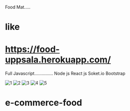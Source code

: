 Food Mat.....

like 
=====================================================
https://food-uppsala.herokuapp.com/
======================================================
Full Javascript...............
Node js 
React js 
Soket.io
Bootstrap

![1](https://user-images.githubusercontent.com/71209286/133051254-d46cf0a5-af33-4d49-91e9-3f0d074479e3.png)
![2](https://user-images.githubusercontent.com/71209286/133051258-ac6e7748-c307-4ffd-820c-ed6f377d745b.png)
![3](https://user-images.githubusercontent.com/71209286/133051261-72021789-d893-411c-bab4-93195b8ed391.png)
![4](https://user-images.githubusercontent.com/71209286/133051264-e14f8279-dcdf-4d0e-ba98-ef480905f48b.png)
![5](https://user-images.githubusercontent.com/71209286/133051266-e1728d85-88e8-47ee-872d-747ebbf90419.png)
# e-commerce-food
